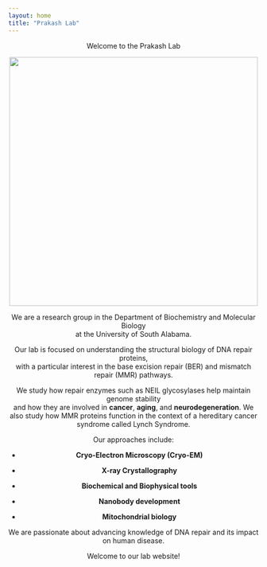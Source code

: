 ```yaml
---
layout: home
title: "Prakash Lab"
---
```

<div style="text-align: center;">

  Welcome to the Prakash Lab

<p align="center">
  <img src="../images/202306labspaceptero2.PNG" width="500px">
</p>

We are a research group in the Department of Biochemistry and Molecular Biology  
at the University of South Alabama.

Our lab is focused on understanding the structural biology of DNA repair proteins,  
with a particular interest in the base excision repair (BER) and mismatch repair (MMR) pathways.

We study how repair enzymes such as NEIL glycosylases help maintain genome stability  
and how they are involved in **cancer**, **aging**, and **neurodegeneration**. We also study how MMR proteins function in the context of a hereditary cancer syndrome called Lynch Syndrome. 

Our approaches include:

- **Cryo-Electron Microscopy (Cryo-EM)**

- **X-ray Crystallography**

- **Biochemical and Biophysical tools**

- **Nanobody development**

- **Mitochondrial biology**

We are passionate about advancing knowledge of DNA repair and its impact on human disease.  

Welcome to our lab website!
